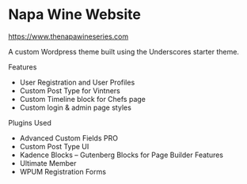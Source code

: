 # Napa Wine Website

https://www.thenapawineseries.com

A custom Wordpress theme built using the Underscores starter theme.

Features
- User Registration and User Profiles
- Custom Post Type for Vintners
- Custom Timeline block for Chefs page
- Custom login & admin page styles

Plugins Used
- Advanced Custom Fields PRO
- Custom Post Type UI
- Kadence Blocks – Gutenberg Blocks for Page Builder Features
- Ultimate Member
- WPUM Registration Forms